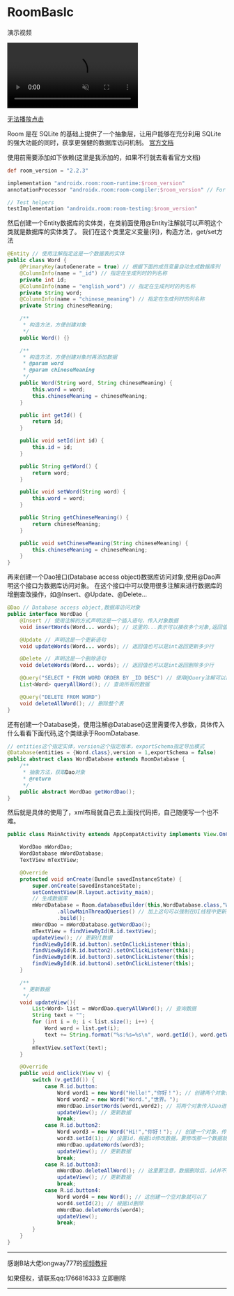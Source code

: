 # RoomBaslc
演示视频

<video src="https://yi-sheep.github.io/RoomBasic/Res/MP4/1.mp4"  autoplay loop muted>浏览器不支持播放该视频</video>

[无法播放点击](https://yi-sheep.github.io/RoomBasic/Res/MP4/1.mp4)

Room 是在 SQLite 的基础上提供了一个抽象层，让用户能够在充分利用 SQLite 的强大功能的同时，获享更强健的数据库访问机制。
[官方文档](https://developer.android.google.cn/jetpack/androidx/releases/room?hl=zh_cn)

使用前需要添加如下依赖(这里是我添加的，如果不行就去看看官方文档)
```gradle
def room_version = "2.2.3"

implementation "androidx.room:room-runtime:$room_version"
annotationProcessor "androidx.room:room-compiler:$room_version" // For Kotlinuse kapt instead of annotationProcessor

// Test helpers
testImplementation "androidx.room:room-testing:$room_version"
```
然后创建一个Entity数据库的实体类，在类前面使用@Entity注解就可以声明这个类就是数据库的实体类了。
我们在这个类里定义变量(列)，构造方法，get/set方法
```java
@Entity // 使用注解指定这是一个数据表的实体
public class Word {
    @PrimaryKey(autoGenerate = true) // 根据下面的成员变量自动生成数据库列
    @ColumnInfo(name = "_id") // 指定在生成列时的列名称
    private int id;
    @ColumnInfo(name = "english_word") // 指定在生成列时的列名称
    private String word;
    @ColumnInfo(name = "chinese_meaning") // 指定在生成列时的列名称
    private String chineseMeaning;

    /**
     * 构造方法，方便创建对象
     */
    public Word() {}

    /**
     * 构造方法，方便创建对象时再添加数据
     * @param word
     * @param chineseMeaning
     */
    public Word(String word, String chineseMeaning) {
        this.word = word;
        this.chineseMeaning = chineseMeaning;
    }

    public int getId() {
        return id;
    }

    public void setId(int id) {
        this.id = id;
    }

    public String getWord() {
        return word;
    }

    public void setWord(String word) {
        this.word = word;
    }

    public String getChineseMeaning() {
        return chineseMeaning;
    }

    public void setChineseMeaning(String chineseMeaning) {
        this.chineseMeaning = chineseMeaning;
    }
}
```
再来创建一个Dao接口(Database access object)数据库访问对象,使用@Dao声明这个接口为数据库访问对象。
在这个接口中可以使用很多注解来进行数据库的增删查改操作，如@Insert、@Update、@Delete...
```java
@Dao // Database access object,数据库访问对象
public interface WordDao {
    @Insert // 使用注解的方式声明这是一个插入语句，传入对象数据
    void insertWords(Word... words); // 这里的...表示可以接收多个对象,返回值也可以是int返回插入多少行

    @Update // 声明这是一个更新语句
    void updateWords(Word... words); // 返回值也可以是int返回更新多少行

    @Delete // 声明这是一个删除语句
    void deleteWords(Word... words); // 返回值也可以是int返回删除多少行

    @Query("SELECT * FROM WORD ORDER BY _ID DESC") // 使用@Query注解可以执行后面跟的SQL语句,使用降序排序
    List<Word> queryAllWord(); // 查询所有的数据

    @Query("DELETE FROM WORD")
    void deleteAllWord(); // 删除整个表
}
```
还有创建一个Database类，使用注解@Database()这里需要传入参数，具体传入什么看看下面代码,这个类继承于RoomDatabase.
```java
// entities这个指定实体，version这个指定版本，exportSchema指定导出模式
@Database(entities = {Word.class},version = 1,exportSchema = false)
public abstract class WordDatabase extends RoomDatabase {
    /**
     * 抽象方法，获取Dao对象
     * @return
     */
    public abstract WordDao getWordDao();
}
```

然后就是具体的使用了，xml布局就自己去上面找代码把，自己随便写一个也不难。
```java
public class MainActivity extends AppCompatActivity implements View.OnClickListener {

    WordDao mWordDao;
    WordDatabase mWordDatabase;
    TextView mTextView;

    @Override
    protected void onCreate(Bundle savedInstanceState) {
        super.onCreate(savedInstanceState);
        setContentView(R.layout.activity_main);
        // 生成数据库
        mWordDatabase = Room.databaseBuilder(this,WordDatabase.class,"Word_database")
                .allowMainThreadQueries() // 加上这句可以强制在UI线程中更新数据
                .build();
        mWordDao = mWordDatabase.getWordDao();
        mTextView = findViewById(R.id.textView);
        updateView(); // 更新UI数据
        findViewById(R.id.button).setOnClickListener(this);
        findViewById(R.id.button2).setOnClickListener(this);
        findViewById(R.id.button3).setOnClickListener(this);
        findViewById(R.id.button4).setOnClickListener(this);
    }

    /**
     * 更新数据
     */
    void updateView(){
        List<Word> list = mWordDao.queryAllWord(); // 查询数据
        String text = "";
        for (int i = 0; i < list.size(); i++) {
            Word word = list.get(i);
            text += String.format("%s:%s=%s\n", word.getId(), word.getWord(), word.getChineseMeaning());
        }
        mTextView.setText(text);
    }

    @Override
    public void onClick(View v) {
        switch (v.getId()) {
            case R.id.button:
                Word word1 = new Word("Hello!","你好！"); // 创建两个对象传入不同的数据
                Word word2 = new Word("Word.","世界。");
                mWordDao.insertWords(word1,word2); // 将两个对象传入Dao进行插入数据
                updateView(); // 更新数据
                break;
            case R.id.button2:
                Word word3 = new Word("Hi!","你好！"); // 创建一个对象，传入要更新成的数据
                word3.setId(1); // 设置id，根据id修改数据，要修改那一个数据就设置那一个id
                mWordDao.updateWords(word3);
                updateView(); // 更新数据
                break;
            case R.id.button3:
                mWordDao.deleteAllWord(); // 这里要注意，数据删除后，id并不是从1从新开始的
                updateView(); // 更新数据
                break;
            case R.id.button4:
                Word word4 = new Word(); // 这创建一个空对象就可以了
                word4.setId(2); // 根据id删除
                mWordDao.deleteWords(word4);
                updateView();
                break;
        }
    }
}
```

---

感谢B站大佬longway777的[视频教程](https://www.bilibili.com/video/BV1ct411K7tp/?spm_id_from=333.788.videocard.0)

如果侵权，请联系qq:1766816333
立即删除

---